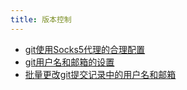 ```yaml
---
title: 版本控制
---
```


- [git使用Socks5代理的合理配置](git-proxy.md)
- [git用户名和邮箱的设置](set-git-username-and-email-for-per-project-or-global.md)
- [批量更改git提交记录中的用户名和邮箱](fix-git-commit-username-and-email.md)